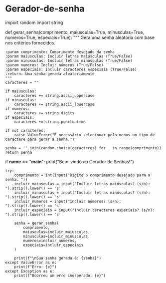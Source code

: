 # Gerador-de-senha
import random
import string

def gerar_senha(comprimento, maiusculas=True, minusculas=True, numeros=True, especiais=True):
    """
    Gera uma senha aleatória com base nos critérios fornecidos.

    :param comprimento: Comprimento desejado da senha
    :param maiusculas: Incluir letras maiúsculas (True/False)
    :param minusculas: Incluir letras minúsculas (True/False)
    :param numeros: Incluir números (True/False)
    :param especiais: Incluir caracteres especiais (True/False)
    :return: Uma senha gerada aleatoriamente
    """
    caracteres = ""

    if maiusculas:
        caracteres += string.ascii_uppercase
    if minusculas:
        caracteres += string.ascii_lowercase
    if numeros:
        caracteres += string.digits
    if especiais:
        caracteres += string.punctuation

    if not caracteres:
        raise ValueError("É necessário selecionar pelo menos um tipo de caractere para gerar a senha.")

    senha = ''.join(random.choice(caracteres) for _ in range(comprimento))
    return senha

if __name__ == "__main__":
    print("Bem-vindo ao Gerador de Senhas!")

    try:
        comprimento = int(input("Digite o comprimento desejado para a senha: "))
        incluir_maiusculas = input("Incluir letras maiúsculas? (s/n): ").strip().lower() == 's'
        incluir_minusculas = input("Incluir letras minúsculas? (s/n): ").strip().lower() == 's'
        incluir_numeros = input("Incluir números? (s/n): ").strip().lower() == 's'
        incluir_especiais = input("Incluir caracteres especiais? (s/n): ").strip().lower() == 's'

        senha = gerar_senha(
            comprimento,
            maiusculas=incluir_maiusculas,
            minusculas=incluir_minusculas,
            numeros=incluir_numeros,
            especiais=incluir_especiais
        )

        print(f"\nSua senha gerada é: {senha}")
    except ValueError as e:
        print(f"Erro: {e}")
    except Exception as e:
        print(f"Ocorreu um erro inesperado: {e}")
